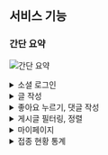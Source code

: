 ## 서비스 기능
### 간단 요약
![간단 요약](https://user-images.githubusercontent.com/53412998/135582980-53157888-c54d-4313-bff5-e06ccd01274f.gif)

<details>
<summary>소셜 로그인</summary>
  <img src="https://user-images.githubusercontent.com/53412998/135583011-4fd322c9-623a-4329-ae95-7ec4fa23fe37.gif"/>
</details>


<details>
<summary>글 작성</summary>
  <img src="https://user-images.githubusercontent.com/53412998/135581550-d38306bc-7ff3-4771-85e1-23cb20c79550.gif"/>
</details>

<details>
<summary>좋아요 누르기, 댓글 작성</summary>
  <img src="https://user-images.githubusercontent.com/53412998/135583033-adf9ee08-0846-4b0e-bf21-c3d22b0615b7.gif"/>
</details>

<details>
<summary>게시글 필터링, 정렬</summary>
  <img src="https://user-images.githubusercontent.com/53412998/135583001-e819f4d0-9c35-4f37-a53e-1996522450d4.gif"/>
</details>

<details>
<summary>마이페이지</summary>
  <img src="https://user-images.githubusercontent.com/53412998/135583010-b5a8757d-2eb5-4a19-b6e2-c0b507a69e13.gif"/>
</details>

<details>
<summary>접종 현황 통계</summary>
  <img src="https://user-images.githubusercontent.com/53412998/135583019-990a80aa-e9e3-4046-85e4-ea930fc1febb.gif"/>
</details>
